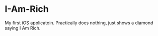 # I-Am-Rich
My first iOS applicatoin.
Practically does nothing, just shows a diamond saying I Am Rich.
